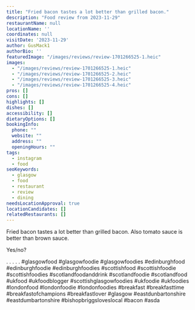 ```yaml
---
title: "Fried bacon tastes a lot better than grilled bacon."
description: "Food review from 2023-11-29"
restaurantName: null
locationName: ''
coordinates: null
visitDate: '2023-11-29'
author: GusMack1
authorBio: ''
featuredImage: "/images/reviews/review-1701266525-1.heic"
images:
  - "/images/reviews/review-1701266525-1.heic"
  - "/images/reviews/review-1701266525-2.heic"
  - "/images/reviews/review-1701266525-3.heic"
  - "/images/reviews/review-1701266525-4.heic"
pros: []
cons: []
highlights: []
dishes: []
accessibility: []
dietaryOptions: []
bookingInfo:
  phone: ""
  website: ""
  address: ""
  openingHours: ""
tags:
  - instagram
  - food
seoKeywords:
  - glasgow
  - food
  - restaurant
  - review
  - dining
needsLocationApproval: true
locationCandidates: []
relatedRestaurants: []
---
```


Fried bacon tastes a lot better than grilled bacon. Also tomato sauce is better than brown sauce.

Yes/no? 

.
.
.
.
.
#glasgowfood #glasgowfoodie #glasgowfoodies #edinburghfood #edinburghfoodie #edinburghfoodies #scottishfood #scottishfoodie #scottishfoodies #scotlandfoodanddrink #scotlandfoodie #scotlandfood #ukfood #ukfoodblogger #scottishglasgowfoodies #ukfoodie #ukfoodies #londonfood #londonfoodie #londonfoodies #breakfast #breakfasttime #breakfastofchampions #breakfastlover #glasgow #eastdunbartonshire #eastdumbartonshire #bishopbriggsloveslocal #bacon #asda